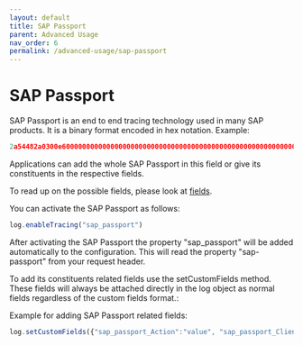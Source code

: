 ```yaml
---
layout: default
title: SAP Passport
parent: Advanced Usage
nav_order: 6
permalink: /advanced-usage/sap-passport
---
```


# SAP Passport

SAP Passport is an end to end tracing technology used in many SAP products.
It is a binary format encoded in hex notation.
Example:

```ts
2a54482a0300e60000000000000000000000000000000000000000000000000000000000000000000000000000000000000000000000000000000000000000000000000000000000000000000000000000000000000000000000000000000000000000000000000000000000000000000000000000000000000000000000000000000000000000000000000000000000000000000000000000000000000000000000000000000000000000000000000000000000000000000000000000000000000000000000000000000000000000000000000000000000000000000000000000002a54482a
```

Applications can add the whole SAP Passport in this field or give its constituents in the respective fields.

To read up on the possible fields, please look at [fields](https://github.com/SAP/cf-java-logging-support/blob/master/cf-java-logging-support-core/beats/app-logs/docs/fields.asciidoc).

You can activate the SAP Passport as follows:

```ts
log.enableTracing("sap_passport") 
```

After activating the SAP Passport the property "sap_passport" will be added automatically to the configuration. This will read the property "sap-passport" from your request header.

To add its constituents related fields use the setCustomFields method. These fields will always be attached directly in the log object as normal fields regardless of the custom fields format.:

Example for adding SAP Passport related fields:

```ts
log.setCustomFields({"sap_passport_Action":"value", "sap_passport_ClientNumber":"1234"}) 
```
